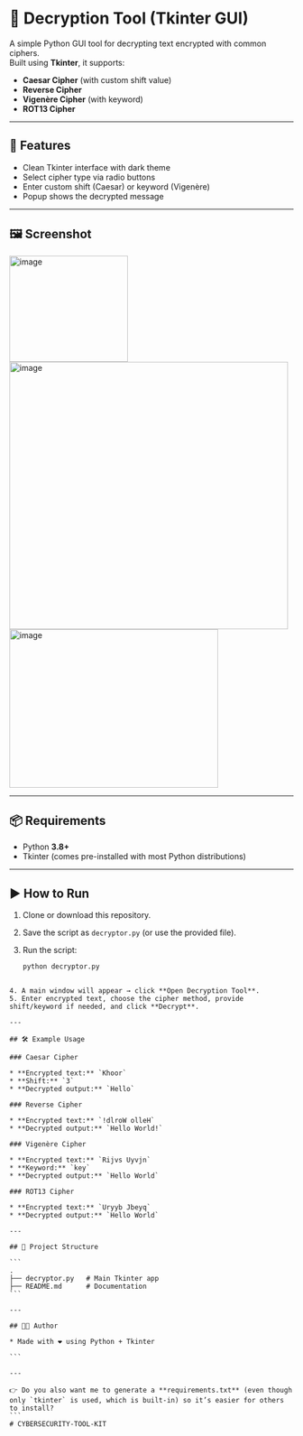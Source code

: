 
# 🔐 Decryption Tool (Tkinter GUI)

A simple Python GUI tool for decrypting text encrypted with common ciphers.  
Built using **Tkinter**, it supports:

- **Caesar Cipher** (with custom shift value)
- **Reverse Cipher**
- **Vigenère Cipher** (with keyword)
- **ROT13 Cipher**

---

## 🚀 Features

- Clean Tkinter interface with dark theme
- Select cipher type via radio buttons
- Enter custom shift (Caesar) or keyword (Vigenère)
- Popup shows the decrypted message

---

## 🖼️ Screenshot


<img width="210" height="188" alt="image" src="https://github.com/user-attachments/assets/89c68a1f-7ced-4b9e-b3d0-097996a747da" />
<img width="494" height="474" alt="image" src="https://github.com/user-attachments/assets/ca931192-f5c1-4c5c-9f45-f35bb8e2cf46" />
<img width="370" height="281" alt="image" src="https://github.com/user-attachments/assets/e0f1de7c-8a29-43e8-916f-084922221c83" />



---

## 📦 Requirements

- Python **3.8+**
- Tkinter (comes pre-installed with most Python distributions)

---

## ▶️ How to Run

1. Clone or download this repository.
2. Save the script as `decryptor.py` (or use the provided file).
3. Run the script:

   ```bash
   python decryptor.py
````

4. A main window will appear → click **Open Decryption Tool**.
5. Enter encrypted text, choose the cipher method, provide shift/keyword if needed, and click **Decrypt**.

---

## 🛠️ Example Usage

### Caesar Cipher

* **Encrypted text:** `Khoor`
* **Shift:** `3`
* **Decrypted output:** `Hello`

### Reverse Cipher

* **Encrypted text:** `!dlroW olleH`
* **Decrypted output:** `Hello World!`

### Vigenère Cipher

* **Encrypted text:** `Rijvs Uyvjn`
* **Keyword:** `key`
* **Decrypted output:** `Hello World`

### ROT13 Cipher

* **Encrypted text:** `Uryyb Jbeyq`
* **Decrypted output:** `Hello World`

---

## 📂 Project Structure

```
.
├── decryptor.py   # Main Tkinter app
├── README.md      # Documentation
```

---

## 🧑‍💻 Author

* Made with ❤️ using Python + Tkinter

```

---

👉 Do you also want me to generate a **requirements.txt** (even though only `tkinter` is used, which is built-in) so it’s easier for others to install?
```
# CYBERSECURITY-TOOL-KIT
